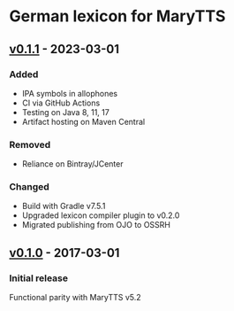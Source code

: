 German lexicon for MaryTTS
==========================

[v0.1.1] - 2023-03-01
---------------------

### Added

- IPA symbols in allophones
- CI via GitHub Actions
- Testing on Java 8, 11, 17
- Artifact hosting on Maven Central

### Removed

- Reliance on Bintray/JCenter

### Changed

- Build with Gradle v7.5.1
- Upgraded lexicon compiler plugin to v0.2.0
- Migrated publishing from OJO to OSSRH

[v0.1.0] - 2017-03-01
---------------------

### Initial release

Functional parity with MaryTTS v5.2

[v0.1.1]: https://github.com/marytts/marytts-lexicon-de/tree/v0.1.1
[v0.1.0]: https://github.com/marytts/marytts-lexicon-de/tree/v0.1.0
